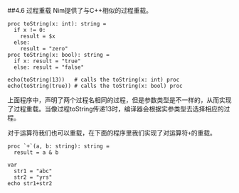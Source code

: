##4.6 过程重载
Nim提供了与C++相似的过程重载。

    proc toString(x: int): string = 
      if x != 0:
        result = $x 
      else:
        result = "zero"
    proc toString(x: bool): string =
      if x: result = "true"
      else: result = "false"
    
    echo(toString(13))   # calls the toString(x: int) proc
    echo(toString(true)) # calls the toString(x: bool) proc

上面程序中，声明了两个过程名相同的过程，但是参数类型是不一样的，从而实现了过程重载。当像过程toString传递13时，编译器会根据实参类型去选择相应的过程。
     
对于运算符我们也可以重载，在下面的程序里我们实现了对运算符`+`的重载。

    proc `+`(a, b: string): string =
      result = a & b
    
    var
      str1 = "abc"
      str2 = "yrs"
    echo str1+str2